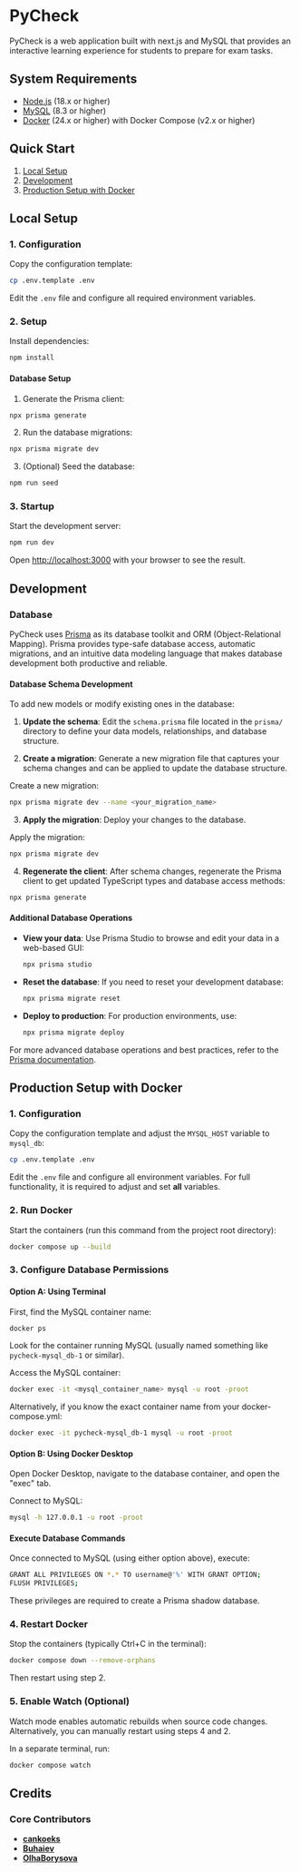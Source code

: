 # PyCheck

PyCheck is a web application built with next.js and MySQL that provides an interactive learning experience for students to prepare for exam tasks.

## System Requirements

- [Node.js](https://nodejs.org/) (18.x or higher)
- [MySQL](https://www.mysql.com/) (8.3 or higher)
- [Docker](https://www.docker.com/) (24.x or higher) with Docker Compose (v2.x or higher)

## Quick Start

1. [Local Setup](#local-setup)
2. [Development](#development)
3. [Production Setup with Docker](#production-setup-with-docker)

## Local Setup

### 1. Configuration

Copy the configuration template:

```bash
cp .env.template .env
```

Edit the `.env` file and configure all required environment variables.

### 2. Setup

Install dependencies:

```bash
npm install
```

#### Database Setup

1. Generate the Prisma client:

```bash
npx prisma generate
```

2. Run the database migrations:

```bash
npx prisma migrate dev
```

3. (Optional) Seed the database:

```bash
npm run seed
```

### 3. Startup

Start the development server:

```bash
npm run dev
```

Open [http://localhost:3000](http://localhost:3000) with your browser to see the result.

## Development

### Database

PyCheck uses [Prisma](https://www.prisma.io/) as its database toolkit and ORM (Object-Relational Mapping). Prisma provides type-safe database access, automatic migrations, and an intuitive data modeling language that makes database development both productive and reliable.

#### Database Schema Development

To add new models or modify existing ones in the database:

1. **Update the schema**: Edit the `schema.prisma` file located in the `prisma/` directory to define your data models, relationships, and database structure.

2. **Create a migration**: Generate a new migration file that captures your schema changes and can be applied to update the database structure.

Create a new migration:

```bash
npx prisma migrate dev --name <your_migration_name>
```

3. **Apply the migration**: Deploy your changes to the database.

Apply the migration:

```bash
npx prisma migrate dev
```

4. **Regenerate the client**: After schema changes, regenerate the Prisma client to get updated TypeScript types and database access methods:

```bash
npx prisma generate
```

#### Additional Database Operations

- **View your data**: Use Prisma Studio to browse and edit your data in a web-based GUI:

  ```bash
  npx prisma studio
  ```

- **Reset the database**: If you need to reset your development database:

  ```bash
  npx prisma migrate reset
  ```

- **Deploy to production**: For production environments, use:
  ```bash
  npx prisma migrate deploy
  ```

For more advanced database operations and best practices, refer to the [Prisma documentation](https://www.prisma.io/docs/).

## Production Setup with Docker

### 1. Configuration

Copy the configuration template and adjust the `MYSQL_HOST` variable to `mysql_db`:

```bash
cp .env.template .env
```

Edit the `.env` file and configure all environment variables. For full functionality, it is required to adjust and set **all** variables.

### 2. Run Docker

Start the containers (run this command from the project root directory):

```bash
docker compose up --build
```

### 3. Configure Database Permissions

#### Option A: Using Terminal

First, find the MySQL container name:

```bash
docker ps
```

Look for the container running MySQL (usually named something like `pycheck-mysql_db-1` or similar).

Access the MySQL container:

```bash
docker exec -it <mysql_container_name> mysql -u root -proot
```

Alternatively, if you know the exact container name from your docker-compose.yml:

```bash
docker exec -it pycheck-mysql_db-1 mysql -u root -proot
```

#### Option B: Using Docker Desktop

Open Docker Desktop, navigate to the database container, and open the "exec" tab.

Connect to MySQL:

```bash
mysql -h 127.0.0.1 -u root -proot
```

#### Execute Database Commands

Once connected to MySQL (using either option above), execute:

```bash
GRANT ALL PRIVILEGES ON *.* TO username@'%' WITH GRANT OPTION;
FLUSH PRIVILEGES;
```

These privileges are required to create a Prisma shadow database.

### 4. Restart Docker

Stop the containers (typically Ctrl+C in the terminal):

```bash
docker compose down --remove-orphans
```

Then restart using step 2.

### 5. Enable Watch (Optional)

Watch mode enables automatic rebuilds when source code changes. Alternatively, you can manually restart using steps 4 and 2.

In a separate terminal, run:

```bash
docker compose watch
```

## Credits

### Core Contributors

- **[cankoeks](https://github.com/cankoeks)**
- **[Buhaiev](https://github.com/Buhaiev)**
- **[OlhaBorysova](https://github.com/OlhaBorysova)**

